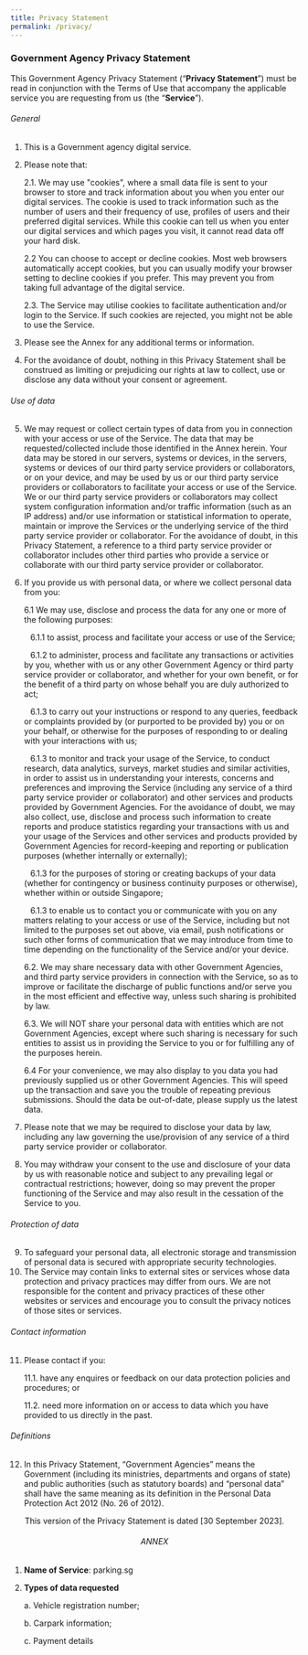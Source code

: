 ```yaml
---
title: Privacy Statement
permalink: /privacy/
---
```

### Government Agency Privacy Statement

This Government Agency Privacy Statement (“**Privacy Statement**”) must be read in conjunction with the Terms of Use that accompany the applicable service you are requesting from us (the “**Service**”).

###### General
1. This is a Government agency digital service.
2. Please note that:

	2.1. We may use "cookies", where a small data file is sent to your browser to store and track information about you when you enter our digital services. The cookie is used to track information such as the number of users and their frequency of use, profiles of users and their preferred digital services. While this cookie can tell us when you enter our digital services and which pages you visit, it cannot read data off your hard disk.

	2.2 You can choose to accept or decline cookies. Most web browsers automatically accept cookies, but you can usually modify your browser setting to decline cookies if you prefer. This may prevent you from taking full advantage of the digital service.

	2.3. The Service may utilise cookies to facilitate authentication and/or login to the Service. If such cookies are rejected, you might not be able to use the Service.
	
3. Please see the Annex for any additional terms or information.
4. For the avoidance of doubt, nothing in this Privacy Statement shall be construed as limiting or prejudicing our rights at law to collect, use or disclose any data without your consent or agreement.
 
###### Use of data
5. We may request or collect certain types of data from you in connection with your access or use of the Service. The data that may be requested/collected include those identified in the Annex herein. Your data may be stored in our servers, systems or devices, in the servers, systems or devices of our third party service providers or collaborators, or on your device, and may be used by us or our third party service providers or collaborators to facilitate your access or use of the Service. We or our third party service providers or collaborators may collect system configuration information and/or traffic information (such as an IP address) and/or use information or statistical information to operate, maintain or improve the Services or the underlying service of the third party service provider or collaborator. For the avoidance of doubt, in this Privacy Statement, a reference to a third party service provider or collaborator includes other third parties who provide a service or collaborate with our third party service provider or collaborator.

6. If you provide us with personal data, or where we collect personal data from you:

	6.1 We may use, disclose and process the data for any one or more of the following purposes:

	  6.1.1 to assist, process and facilitate your access or use of the Service;

	  6.1.2 to administer, process and facilitate any transactions or activities by you, whether with us or any other Government Agency or third party service provider or collaborator, and whether for your own benefit, or for the benefit of a third party on whose behalf you are duly authorized to act;

	  6.1.3 to carry out your instructions or respond to any queries, feedback or complaints provided by (or purported to be provided by) you or on your behalf, or otherwise for the purposes of responding to or dealing with your interactions with us;

	  6.1.3 to monitor and track your usage of the Service, to conduct research, data analytics, surveys, market studies and similar activities, in order to assist us in understanding your interests, concerns and preferences and improving the Service (including any service of a third party service provider or collaborator) and other services and products provided by Government Agencies. For the avoidance of doubt, we may also collect, use, disclose and process such information to create reports and produce statistics regarding your transactions with us and your usage of the Services and other services and products provided by Government Agencies for record-keeping and reporting or publication purposes (whether internally or externally);
	
	  6.1.3  for the purposes of storing or creating backups of your data (whether for contingency or business continuity purposes or otherwise), whether within or outside Singapore;

	  6.1.3 to enable us to contact you or communicate with you on any matters relating to your access or use of the Service, including but not limited to the purposes set out above, via email, push notifications or such other forms of communication that we may introduce from time to time depending on the functionality of the Service and/or your device.
	
	6.2. We may share necessary data with other Government Agencies, and third party service providers in connection with the Service, so as to improve or facilitate the discharge of public functions and/or serve you in the most efficient and effective way, unless such sharing is prohibited by law.

	6.3. We will NOT share your personal data with entities which are not Government Agencies, except where such sharing is necessary for such entities to assist us in providing the Service to you or for fulfilling any of the purposes herein.

	6.4 For your convenience, we may also display to you data you had previously supplied us or other Government Agencies. This will speed up the transaction and save you the trouble of repeating previous submissions. Should the data be out-of-date, please supply us the latest data.
	
7.  Please note that we may be required to disclose your data by law, including any law governing the use/provision of any service of a third party service provider or collaborator.

8.  You may withdraw your consent to the use and disclosure of your data by us with reasonable notice and subject to any prevailing legal or contractual restrictions; however, doing so may prevent the proper functioning of the Service and may also result in the cessation of the Service to you.

###### Protection of data
9. To safeguard your personal data, all electronic storage and transmission of personal data is secured with appropriate security technologies.
10.  The Service may contain links to external sites or services whose data protection and privacy practices may differ from ours. We are not responsible for the content and privacy practices of these other websites or services and encourage you to consult the privacy notices of those sites or services.

###### Contact information
11.  Please contact  if you:

		11.1.  have any enquires or feedback on our data protection policies and procedures; or

		11.2.  need more information on or access to data which you have provided to us directly in the past.


###### Definitions
12. In this Privacy Statement, “Government Agencies” means the Government (including its ministries, departments and organs of state) and public authorities (such as statutory boards) and “personal data” shall have the same meaning as its definition in the Personal Data Protection Act 2012 (No. 26 of 2012).
<center>This version of the Privacy Statement is dated [30 September 2023].</center>

###### <center>ANNEX</center>

1. **Name of Service**: parking.sg
2. **Types of data requested**
	
	a. Vehicle registration number;
	
	b. Carpark information;
	
	c. Payment details